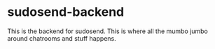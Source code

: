 # sudosend-backend
This is the backend for sudosend. This is where all the mumbo jumbo around chatrooms and stuff happens. 
